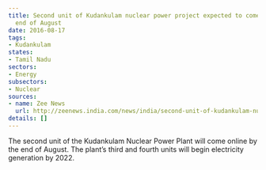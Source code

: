 ```yaml
---
title: Second unit of Kudankulam nuclear power project expected to come online by
  end of August
date: 2016-08-17
tags:
- Kudankulam
states:
- Tamil Nadu
sectors:
- Energy
subsectors:
- Nuclear
sources:
- name: Zee News
  url: http://zeenews.india.com/news/india/second-unit-of-kudankulam-nuclear-power-plant-to-be-synchronized-with-southern-power-grid_1918334.html
details: []
---
```


The second unit of the Kudankulam Nuclear Power Plant will come online by the end of August. The plant’s third and fourth units will begin electricity generation by 2022.
